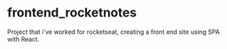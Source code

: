 # frontend_rocketnotes
Project that i've worked for rocketseat, creating a front end site using SPA with React.
